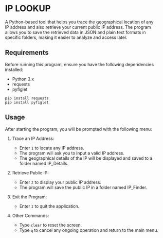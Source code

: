 # IP LOOKUP
A Python-based tool that helps you trace the geographical location of any IP address and also retrieve your current public IP address. The program allows you to save the retrieved data in JSON and plain text formats in specific folders, making it easier to analyze and access later.

## Requirements
Before running this program, ensure you have the following dependencies installed:
- Python 3.x
- requests
- pyfiglet

```
pip install requests
pip install pyfiglet
```

## Usage
After starting the program, you will be prompted with the following menu:
1. Trace an IP Address:
    - Enter `1` to locate any IP address.
    - The program will ask you to input a valid IP address.
    - The geographical details of the IP will be displayed and saved to a folder named IP_Details.

2. Retrieve Public IP:
    - Enter `2` to display your public IP address.
    - The program will save the public IP in a folder named IP_Finder.

3. Exit the Program:
    - Enter `3` to quit the application.

4. Other Commands:
    - Type `clear` to reset the screen.
    - Type `q` to cancel any ongoing operation and return to the main menu.